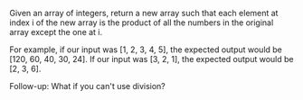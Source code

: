 Given an array of integers, return a new array such that each element at index i of the new array is the product of all the numbers in the original array except the one at i.



For example, if our input was [1, 2, 3, 4, 5], the expected output would be [120, 60, 40, 30, 24]. If our input was [3, 2, 1], the expected output would be [2, 3, 6].

Follow-up: What if you can't use division?